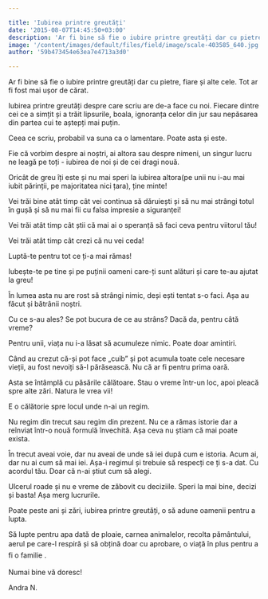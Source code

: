 ```yaml
---

title: 'Iubirea printre greutăți'
date: '2015-08-07T14:45:50+03:00'
description: 'Ar fi bine să fie o iubire printre greutăți dar cu pietre, fiare și alte cele.Tot ar fi fost mai ușor de cărat.Iubirea printre greutăți despre care scriu are de-a face cu noi. Fiecare dintrecei ce a s'
image: '/content/images/default/files/field/image/scale-403585_640.jpg'
author: '59b473454e63ea7e4713a3d0'

---
```

<div class="kg-card-markdown"><p>Ar fi bine să fie o iubire printre greutăți dar cu pietre, fiare și alte cele. Tot ar fi fost mai ușor de cărat.</p>
<p>Iubirea printre greutăți despre care scriu are de-a face cu noi. Fiecare dintre cei ce a simțit și a trăit lipsurile, boala, ignoranța celor din jur sau nepăsarea din partea cui te aștepți mai puțin.</p>
<p>Ceea ce scriu, probabil va suna ca o lamentare. Poate asta și este.</p>
<p>Fie că vorbim despre ai noștri, ai altora sau despre nimeni, un singur lucru ne leagă pe toți - iubirea de noi și de cei dragi nouă.</p>
<p>Oricât de greu îți este și nu mai speri la iubirea altora(pe unii nu i-au mai iubit părinții, pe majoritatea nici țara), ține minte!</p>
<p>Vei trăi bine atât timp cât vei continua să dăruiești și să nu mai strângi totul în gușă și să nu mai fii cu falsa impresie a siguranței!</p>
<p>Vei trăi atât timp cât știi că mai ai o speranță să faci ceva pentru viitorul tău!</p>
<p>Vei trăi atât timp cât crezi că nu vei ceda!</p>
<p>Luptă-te pentru tot ce ți-a mai rămas!</p>
<p>Iubește-te pe tine și pe puținii oameni care-ți sunt alături și care te-au ajutat la greu!</p>
<p>În lumea asta nu are rost să strângi nimic, deși ești tentat s-o faci. Așa au făcut și bătrânii noștri.</p>
<p>Cu ce s-au ales? Se pot bucura de ce au strâns? Dacă da, pentru câtă vreme?</p>
<p>Pentru unii, viața nu i-a lăsat să acumuleze nimic. Poate doar amintiri.</p>
<p>Când au crezut că-și pot face „cuib” și pot acumula toate cele necesare vieții, au fost nevoiți să-l părăsească. Nu că ar fi pentru prima oară.</p>
<p>Asta se întâmplă cu păsările călătoare. Stau o vreme într-un loc, apoi pleacă spre alte zări. Natura le vrea vii!</p>
<p>E o călătorie spre locul unde n-ai un regim. </p>
<p>Nu regim din trecut sau regim din prezent. Nu ce a rămas istorie dar a reînviat într-o nouă formulă învechită. Așa ceva nu știam că mai poate exista.</p>
<p>În trecut aveai voie, dar nu aveai de unde să iei după cum e istoria. Acum ai, dar nu ai cum să mai iei. Așa-i regimul și trebuie să respecți ce ți s-a dat. Cu acordul tău. Doar că n-ai știut cum să alegi.</p>
<p>Ulcerul roade și nu e vreme de zăbovit cu deciziile. Speri la mai bine, decizi și basta! Așa merg lucrurile. </p>
<p>Poate peste ani și zări, iubirea printre greutăți, o să adune oamenii pentru a lupta.</p>
<p>Să lupte pentru apa dată de ploaie, carnea animalelor, recolta pământului, aerul pe care-l respiră și să obțină doar<span style="line-height: 20.7999992370605px;"> cu </span>aprobare,<span style="line-height: 1.6;"> o </span>viață<span style="line-height: 1.6;"> în plus pentru a fi o familie </span><span style="line-height: 1.6;">.</span></p>
<p>Numai bine vă doresc!</p>
<p> </p>
<p>Andra N.  </p>
<p> </p>
</div>
